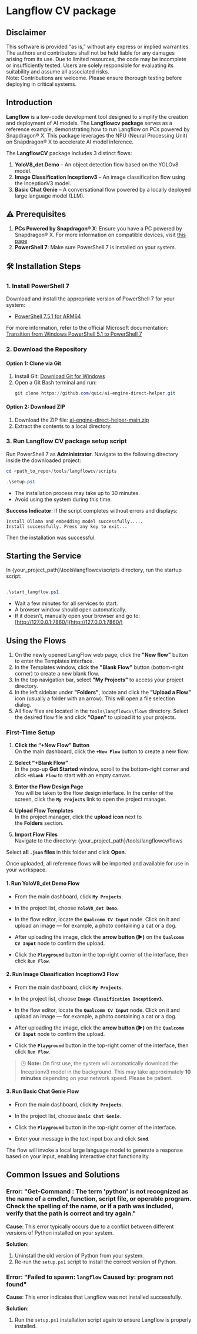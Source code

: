 # Langflow CV package

## Disclaimer
This software is provided “as is,” without any express or implied warranties. The authors and contributors shall not be held liable for any damages arising from its use. Due to limited resources, the code may be incomplete or insufficiently tested. Users are solely responsible for evaluating its suitability and assume all associated risks. <br>
Note: Contributions are welcome. Please ensure thorough testing before deploying in critical systems.

## Introduction 
**Langflow** is a low-code development tool designed to simplify the creation and deployment of AI models. The **Langflowcv package** serves as a reference example, demonstrating how to run Langflow on PCs powered by Snapdragon® X. This package leverages the NPU (Neural Processing Unit) on Snapdragon® X to accelerate AI model inference.

The **LangflowCV** package includes 3 distinct flows:

1. **YoloV8_det Demo** – An object detection flow based on the YOLOv8 model.
2. **Image Classification Inceptionv3** – An image classification flow using the InceptionV3 model.
3. **Basic Chat Genie** – A conversational flow powered by a locally deployed large language model (LLM).

## ⚠️ Prerequisites


1. **PCs Powered by Snapdragon® X**: Ensure you have a PC powered by Snapdragon® X. For more information on compatible devices, visit [this page](https://www.qualcomm.com/snapdragon/laptops)
2. **PowerShell 7**: Make sure PowerShell 7 is installed on your system.


## 🛠️ Installation Steps 

### 1. Install PowerShell 7  
Download and install the appropriate version of PowerShell 7 for your system:  
- [PowerShell 7.5.1 for ARM64](https://github.com/PowerShell/PowerShell/releases/download/v7.5.1/PowerShell-7.5.1-win-arm64.msi) 

For more information, refer to the official Microsoft documentation:  
[Transition from Windows PowerShell 5.1 to PowerShell 7](https://learn.microsoft.com/en-us/powershell/scripting/install/migrate-from-windows-powershell-51-to-powershell-7?view=powershell-7.5)  

### 2. Download the Repository  
#### Option 1: Clone via Git  
1. Install Git: [Download Git for Windows](https://git-scm.com/downloads/win)  
2. Open a Git Bash terminal and run:  
   ```powershell  
   git clone https://github.com/quic/ai-engine-direct-helper.git
   ```  

#### Option 2: Download ZIP  
1. Download the ZIP file: [ai-engine-direct-helper-main.zip](https://github.com/quic/ai-engine-direct-helper/archive/refs/heads/main.zip)  
2. Extract the contents to a local directory.  

### 3. Run Langflow CV package setup script 
Run PowerShell 7 as **Administrator**. Navigate to the following directory inside the downloaded project:
```powershell
cd <path_to_repo>/tools/langflowcv/scripts  

.\setup.ps1
```  
- The installation process may take up to 30 minutes.  
- Avoid using the system during this time. 

**Success Indicator**: 
If the script completes without errors and displays:  
```
Install Ollama and embedding model successfully.....
Install successfully. Press any key to exit...  
```
Then the installation was successful.  

## Starting the Service

In {your_project_path}\tools\langflowcv\scripts directory, run the startup script:

```powershell

.\start_langflow.ps1

```

- Wait a few minutes for all services to start.  
- A browser window should open automatically.  
- If it doesn’t, manually open your browser and go to: [http://127.0.0.1:7860/](http://127.0.0.1:7860/)  

## Using the Flows  

1. On the newly opened LangFlow web page, click the **"New flow"** button to enter the Templates interface.  
2. In the Templates window, click the **"Blank Flow"** button (bottom-right corner) to create a new blank flow.  
3. In the top navigation bar, select **"My Projects"** to access your project directory.  
4. In the left sidebar under **"Folders"**, locate and click the **"Upload a Flow"** icon (usually a folder with an arrow). This will open a file selection dialog.  
5. All flow files are located in the `tools\langflowcv\flows` directory. Select the desired flow file and click **"Open"** to upload it to your projects.  

### First-Time Setup
1. **Click the “+New Flow” Button**  
   On the main dashboard, click the **`+New Flow`** button to create a new flow.

2. **Select “+Blank Flow”**  
   In the pop-up **Get Started** window, scroll to the bottom-right corner and click **`+Blank Flow`** to start with an empty canvas.

3. **Enter the Flow Design Page**  
   You will be taken to the flow design interface. In the center of the screen, click the **`My Projects`** link to open the project manager.

4. **Upload Flow Templates**  
   In the project manager, click the **upload icon** next to the **Folders** section.

5. **Import Flow Files**  
   Navigate to the directory:
      {your_project_path}/tools/langflowcv/flows

  Select **all `.json` files** in this folder and click **Open**.

Once uploaded, all reference flows will be imported and available for use in your workspace.

#### 1. Run **YoloV8_det Demo** Flow 
-  From the main dashboard, click **`My Projects`**.

- In the project list, choose **`YoloV8_det Demo`**.

- In the flow editor, locate the **`Qualcomm CV Input`** node. Click on it and upload an image — for example, a photo containing a cat or a dog.

- After uploading the image, click the **arrow button (▶️)** on the **`Qualcomm CV Input`** node to confirm the upload.

- Click the **`Playground`** button in the top-right corner of the interface, then click **`Run Flow`**.

#### 2. Run **Image Classification Inceptionv3** Flow 
- From the main dashboard, click **`My Projects`**.

- In the project list, choose **`Image Classification Inceptionv3`**.

- In the flow editor, locate the **`Qualcomm CV Input`** node. Click on it and upload an image — for example, a photo containing a cat or a dog.

- After uploading the image, click the **arrow button (▶️)** on the **`Qualcomm CV Input`** node to confirm the upload.

- Click the **`Playground`** button in the top-right corner of the interface, then click **`Run Flow`**.

> 🕒 **Note:** On first use, the system will automatically download the Inceptionv3 model in the background. This may take approximately **10 minutes** depending on your network speed. Please be patient.


#### 3. Run **Basic Chat Genie** Flow
-  From the main dashboard, click **`My Projects`**.

-  In the project list, choose **`Basic Chat Genie`**.

-  Click the **`Playground`** button in the top-right corner of the interface.

-  Enter your message in the text input box and click **`Send`**.

The flow will invoke a local large language model to generate a response based on your input, enabling interactive chat functionality.


## Common Issues and Solutions

### Error: "Get-Command : The term 'python' is not recognized as the name of a cmdlet, function, script file, or operable program. Check the spelling of the name, or if a path was included, verify that the path is correct and try again."

**Cause**: This error typically occurs due to a conflict between different versions of Python installed on your system.

**Solution**:

1. Uninstall the old version of Python from your system.
2. Re-run the `setup.ps1` script to install the correct version of Python.

### Error: "Failed to spawn: `langflow` Caused by: program not found"

**Cause**: This error indicates that Langflow was not installed successfully.

**Solution**:

1. Run the `setup.ps1` installation script again to ensure Langflow is properly installed.

